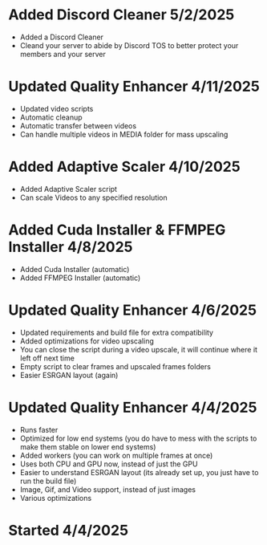 # Added Discord Cleaner 5/2/2025
 - Added a Discord Cleaner
 - Cleand your server to abide by Discord TOS to better protect your members and your server

# Updated Quality Enhancer 4/11/2025
 - Updated video scripts
 - Automatic cleanup
 - Automatic transfer between videos
 - Can handle multiple videos in MEDIA folder for mass upscaling

# Added Adaptive Scaler 4/10/2025
 - Added Adaptive Scaler script
 - Can scale Videos to any specified resolution

# Added Cuda Installer & FFMPEG Installer 4/8/2025
 - Added Cuda Installer (automatic)
 - Added FFMPEG Installer (automatic)

# Updated Quality Enhancer 4/6/2025
 - Updated requirements and build file for extra compatibility
 - Added optimizations for video upscaling
 - You can close the script during a video upscale, it will continue where it left off next time
 - Empty script to clear frames and upscaled frames folders
 - Easier ESRGAN layout (again)

# Updated Quality Enhancer 4/4/2025
 - Runs faster
 - Optimized for low end systems (you do have to mess with the scripts to make them stable on lower end systems)
 - Added workers (you can work on multiple frames at once)
 - Uses both CPU and GPU now, instead of just the GPU
 - Easier to understand ESRGAN layout (its already set up, you just have to run the build file)
 - Image, Gif, and Video support, instead of just images
 - Various optimizations

# Started 4/4/2025
